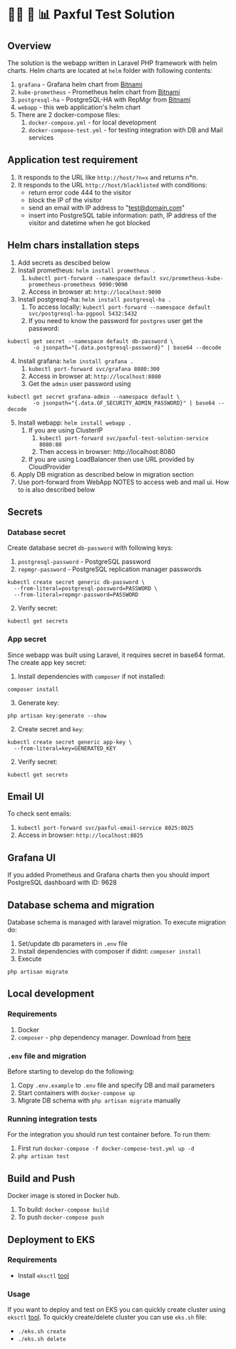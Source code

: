 # 👨‍💻 📝 📊 Paxful Test Solution
## Overview
The solution is the webapp written in Laravel PHP framework with helm charts.
Helm charts are located at `helm` folder with following contents:
1. `grafana` - Grafana helm chart from [Bitnami](https://github.com/bitnami/charts/tree/master/bitnami/grafana)
2. `kube-prometheus` - Prometheus helm chart from [Bitnami](https://github.com/bitnami/charts/tree/master/bitnami/kube-prometheus)
3. `postgresql-ha` - PostgreSQL-HA with RepMgr from [Bitnami](https://github.com/bitnami/charts/tree/master/bitnami/postgresql-ha)
4. `webapp` - this web application's helm chart
5. There are 2 docker-compose files:
   1. `docker-compose.yml` - for local development
   2. `docker-compose-test.yml` - for testing integration with DB and Mail services


## Application test requirement
1. It responds to the URL like `http://host/?n=x` and returns n*n.
2. It responds to the URL `http://host/blacklisted` with conditions:
    * return error code 444 to the visitor
    * block the IP of the visitor
    * send an email with IP address to "test@domain.com"
    * insert into PostgreSQL table information: path, IP address of the visitor and datetime when he got blocked

## Helm chars installation steps
1. Add secrets as descibed below
2. Install prometheus: `helm install prometheus .`
    1. `kubectl port-forward --namespace default svc/prometheus-kube-prometheus-prometheus 9090:9090`
    2. Access in browser at: `http://localhost:9090`
3. Install postgresql-ha: `helm install postgresql-ha .`
   1. To access locally: `kubectl port-forward --namespace default svc/postgresql-ha-pgpool 5432:5432`
   2. If you need to know the password for `postgres` user get the password:
```
kubectl get secret --namespace default db-password \
        -o jsonpath="{.data.postgresql-password}" | base64 --decode
```
4. Install grafana: `helm install grafana .` 
   1. `kubectl port-forward svc/grafana 8080:300`
   2. Access in browser at: `http://localhost:8080`
   3. Get the `admin` user password using 
```
kubectl get secret grafana-admin --namespace default \
        -o jsonpath="{.data.GF_SECURITY_ADMIN_PASSWORD}" | base64 --decode
```
5. Install webapp: `helm install webapp .`
   1. If you are using ClusterIP
      1. `kubectl port-forward svc/paxful-test-solution-service 8080:80`
      2. Then access in browser: http://localhost:8080
   2. If you are using LoadBalancer then use URL provided by CloudProvider
6. Apply DB migration as described below in migration section
7. Use port-forward from WebApp NOTES to access web and mail ui. How to is also described below

## Secrets
### Database secret
Create database secret `db-password` with following keys:
1. `postgresql-password` - PostgreSQL password
2. `repmgr-password` - PostgreSQL replication manager passwords
```
kubectl create secret generic db-password \
  --from-literal=postgresql-password=PASSWORD \
  --from-literal=repmgr-password=PASSWORD
```
2. Verify secret:
```
kubectl get secrets
```

### App secret
Since webapp was built using Laravel, it requires secret in base64 format.
The create app key secret:
1. Install dependencies with `composer` if not installed:
```
composer install
```
3. Generate key:
```
php artisan key:generate --show
```
2. Create secret and `key`:
```
kubectl create secret generic app-key \
  --from-literal=key=GENERATED_KEY
```
2. Verify secret:
```
kubectl get secrets
```

## Email UI
To check sent emails:
1. `kubectl port-forward svc/paxful-email-service 8025:8025`
2. Access in browser: `http://localhost:8025`

## Grafana UI
If you added Prometheus and Grafana charts then you should import
PostgreSQL dashboard with ID: 9628

## Database schema and migration
Database schema is managed with laravel migration. To execute migration do:
1. Set/update db parameters in `.env` file
2. Install dependencies with composer if didnt: `composer install`
3. Execute
```
php artisan migrate
```

## Local development
### Requirements
1. Docker
2. `composer` - php dependency manager. Download from [here](https://getcomposer.org/) 


### `.env` file and migration
Before starting to develop do the following:
1. Copy `.env.example` to `.env` file and specify DB and mail parameters
2. Start containers with `docker-compose up`
3. Migrate DB schema with `php artisan migrate` manually

### Running integration tests
For the integration you should run test container before. To run them:
1. First run `docker-compose -f docker-compose-test.yml up -d`
2. `php artisan test`

## Build and Push
Docker image is stored in Docker hub.
1. To build: `docker-compose build`
2. To push `docker-compose push`

## Deployment to EKS
### Requirements
* Install `eksctl` [tool](https://eksctl.io/)

### Usage
If you want to deploy and test on EKS you can quickly create cluster using `eksctl` [tool](https://eksctl.io/).
To quickly create/delete cluster you can use `eks.sh` file:
* `./eks.sh create`
* `./eks.sh delete`
